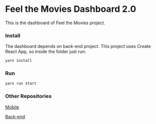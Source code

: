 # Feel the Movies Dashboard 2.0

This is the dashboard of Feel the Movies project.

### Install

The dashboard depends on back-end project. This project uses Create React App, so inside the folder just run:

```sh
yarn install
```

### Run

```sh
yarn run start
```

### Other Repositories

[Mobile](https://github.com/cyruzin/feelthemovies_mobile)

[Back-end](https://github.com/cyruzin/feelthemovies)